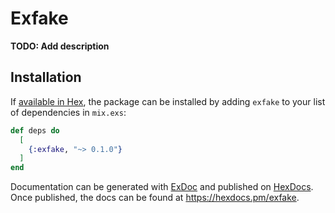 # Exfake

**TODO: Add description**

## Installation

If [available in Hex](https://hex.pm/docs/publish), the package can be installed
by adding `exfake` to your list of dependencies in `mix.exs`:

```elixir
def deps do
  [
    {:exfake, "~> 0.1.0"}
  ]
end
```

Documentation can be generated with [ExDoc](https://github.com/elixir-lang/ex_doc)
and published on [HexDocs](https://hexdocs.pm). Once published, the docs can
be found at <https://hexdocs.pm/exfake>.

